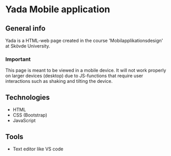 # Yada Mobile application

## General info

Yada is a HTML-web page created in the course 'Mobilapplikationsdesign' at Skövde University. 

### Important

This page is meant to be viewed in a mobile device. It will not work properly on larger devices (desktop) due to JS-functions that require user interactions such as shaking and tilting the device. 

## Technologies

- HTML
- CSS (Bootstrap)
- JavaScript

## Tools

- Text editor like VS code 




